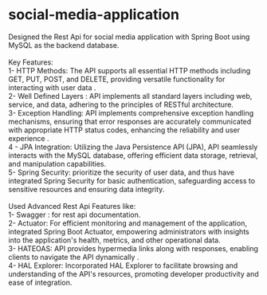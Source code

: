 # social-media-application
Designed the Rest Api for social media application with Spring Boot using MySQL as the backend database.<br>
<br>
Key Features:<br>
1- HTTP Methods: The API supports all essential HTTP methods including GET, PUT, POST, and DELETE, providing versatile functionality for interacting with user data .<br>
2- Well Defined Layers : API implements all standard layers including web, service, and data, adhering to the principles of RESTful architecture.<br>
3- Exception Handling: API implements comprehensive exception handling mechanisms, ensuring that error responses are accurately communicated with appropriate HTTP status codes, enhancing the reliability and user experience .<br>
4 - JPA Integration: Utilizing the Java Persistence API (JPA), API seamlessly interacts with the MySQL database, offering efficient data storage, retrieval, and manipulation capabilities.<br>
5- Spring Security: prioritize the security of user data, and thus have integrated Spring Security for basic authentication, safeguarding access to sensitive resources and ensuring data integrity.<br>
<br>
Used Advanced Rest Api Features like:<br>
1- Swagger : for rest api documentation.<br>
2- Actuator: For efficient monitoring and management of the application, integrated Spring Boot Actuator, empowering administrators with insights into the application's health, metrics, and other operational data.<br>
3- HATEOAS: API provides hypermedia links along with responses, enabling clients to navigate the API dynamically .<br>
4- HAL Explorer:  Incorporated HAL Explorer to facilitate browsing and understanding of the API's resources, promoting developer productivity and ease of integration.<br>
